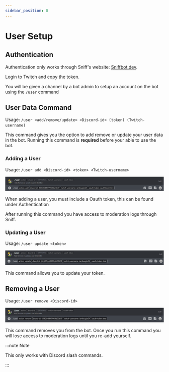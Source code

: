 ```yaml
---
sidebar_position: 0
---
```


# User Setup

## Authentication

Authentication only works through Sniff's website: [Sniffbot.dev](https://sniffbot.dev/login/).

Login to Twitch and copy the token.

You will be given a channel by a bot admin to setup an account on the bot using the `/user` command

## User Data Command

Usage: `/user <add/remove/update> <Discord-id> (token) (Twitch-username)`

This command gives you the option to add remove or update your user data in the bot. Running this command is **required** before your able to use the bot.

### Adding a User

Usage: `/user add <Discord-id> <token> <Twitch-username>`

![addingusrimg](../../static/img/adduser.png)

When adding a user, you must include a Oauth token, this can be found under Authentication

After running this command you have access to moderation logs through Sniff.

### Updating a User

Usage: `/user update <token>`

![addingusrimg](../../static/img/updateimg.png)

This command allows you to update your token.

## Removing a User

Usage: `/user remove <Discord-id>`

![addingusrimg](../../static/img/removeuser.png)

This command removes you from the bot. Once you run this command you will lose access to moderation logs until you re-add yourself.

:::note Note

This only works with Discord slash commands.

:::
